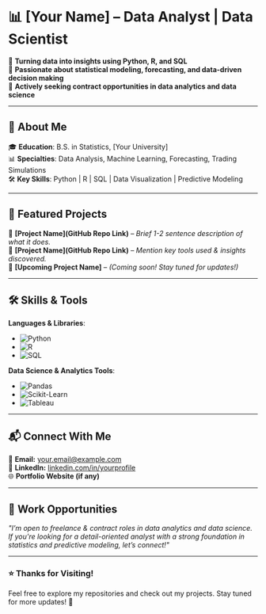 # 📊 [Your Name] – Data Analyst | Data Scientist  

🔹 **Turning data into insights using Python, R, and SQL**  
🔹 **Passionate about statistical modeling, forecasting, and data-driven decision making**  
🔹 **Actively seeking contract opportunities in data analytics and data science**  

---

## 📌 About Me  

🎓 **Education**: B.S. in Statistics, [Your University]  
📊 **Specialties**: Data Analysis, Machine Learning, Forecasting, Trading Simulations  
🛠 **Key Skills**: Python | R | SQL | Data Visualization | Predictive Modeling  

---

## 🚀 Featured Projects  

🔹 **[Project Name](GitHub Repo Link)** – *Brief 1-2 sentence description of what it does.*  
🔹 **[Project Name](GitHub Repo Link)** – *Mention key tools used & insights discovered.*  
🔹 **[Upcoming Project Name]** – *(Coming soon! Stay tuned for updates!)*  

---

## 🛠 Skills & Tools  

**Languages & Libraries**:  
- ![Python](https://img.shields.io/badge/Python-3776AB?style=flat&logo=python&logoColor=white)  
- ![R](https://img.shields.io/badge/R-276DC3?style=flat&logo=r&logoColor=white)  
- ![SQL](https://img.shields.io/badge/SQL-4479A1?style=flat&logo=postgresql&logoColor=white)  

**Data Science & Analytics Tools**:  
- ![Pandas](https://img.shields.io/badge/Pandas-150458?style=flat&logo=pandas&logoColor=white)  
- ![Scikit-Learn](https://img.shields.io/badge/Scikit--Learn-F7931E?style=flat&logo=scikitlearn&logoColor=white)  
- ![Tableau](https://img.shields.io/badge/Tableau-E97627?style=flat&logo=tableau&logoColor=white)  

---

## 📬 Connect With Me  

📧 **Email:** [your.email@example.com](mailto:your.email@example.com)  
💼 **LinkedIn:** [linkedin.com/in/yourprofile](#)  
🌐 **Portfolio Website (if any)**  

---

## 💼 Work Opportunities  

*"I’m open to freelance & contract roles in data analytics and data science. If you're looking for a detail-oriented analyst with a strong foundation in statistics and predictive modeling, let’s connect!"*  

---

### ⭐ Thanks for Visiting!  
Feel free to explore my repositories and check out my projects. Stay tuned for more updates! 🚀  
